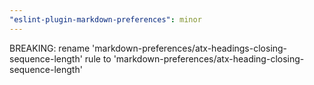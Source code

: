 ```yaml
---
"eslint-plugin-markdown-preferences": minor
---
```


BREAKING: rename 'markdown-preferences/atx-headings-closing-sequence-length' rule to 'markdown-preferences/atx-heading-closing-sequence-length'
